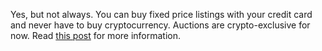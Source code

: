 Yes, but not always. You can buy fixed price listings with your credit card and never have to buy cryptocurrency. Auctions are crypto-exclusive for now. Read [this post](https://rarible.medium.com/buy-nfts-with-your-credit-card-on-rarible-com-eccc43d8fe00) for more information.
